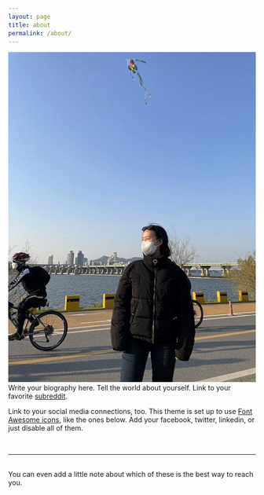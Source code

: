 ```yaml
---
layout: page
title: about
permalink: /about/
---
```


<img class="col one right" src="./img/prof_pic.jpg">

<br/>
Write your biography here. Tell the world about yourself. Link to your favorite <a href="http://reddit.com" target="blank">subreddit</a>. 

Link to your social media connections, too. This theme is set up to use <a href="http://fortawesome.github.io/Font-Awesome/" target="blank">Font Awesome icons</a>, like the ones below. Add your facebook, twitter, linkedin, or just disable all of them. 


<br/>
<hr/>
<br/>
<span class="contacticon center">
	<a href="mailto:you@example.com"><i class="fa fa-envelope-square"></i></a>
	<a href="https://github.com" target="_blank"><i class="fa fa-github-square"></i></a>
	<a href="https://www.linkedin.com" target="_blank"><i class="fa fa-linkedin-square"></i></a>
	<a href="http://tumblr.com" target="_blank"><i class="fa fa-tumblr-square"></i></a>
	<a href="https://twitter.com" target="_blank"><i class="fa fa-twitter-square"></i></a>
</span>

<div class="col three caption">
	You can even add a little note about which of these is the best way to reach you.
</div>

